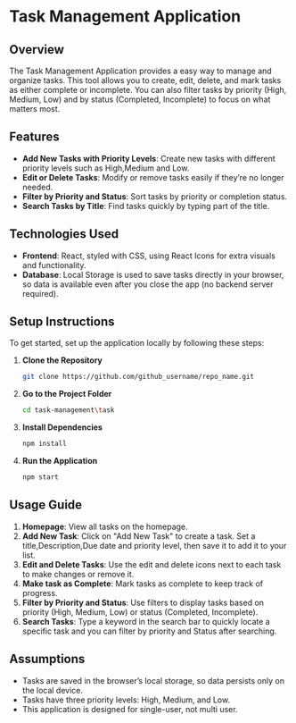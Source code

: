 # Task Management Application

## Overview

The Task Management Application provides a easy way to manage and organize tasks. This tool allows you to create, edit, delete, and mark tasks as either complete or incomplete. You can also filter tasks by priority (High, Medium, Low) and by status (Completed, Incomplete) to focus on what matters most.

## Features

- **Add New Tasks with Priority Levels**: Create new tasks with different priority levels such as High,Medium and Low.
- **Edit or Delete Tasks**: Modify or remove tasks easily if they’re no longer needed.
- **Filter by Priority and Status**: Sort tasks by priority or completion status.
- **Search Tasks by Title**: Find tasks quickly by typing part of the title.

## Technologies Used

- **Frontend**: React, styled with CSS, using React Icons for extra visuals and functionality.
- **Database**: Local Storage is used to save tasks directly in your browser, so data is available even after you close the app (no backend server required).

## Setup Instructions

To get started, set up the application locally by following these steps:

1. **Clone the Repository**
   ```bash
   git clone https://github.com/github_username/repo_name.git
   ```
2. **Go to the Project Folder**
   ```bash
   cd task-management\task
   ```
3. **Install Dependencies**
   ```bash
   npm install
   ```
4. **Run the Application**
   ```bash
   npm start
   ```

## Usage Guide

1. **Homepage**: View all tasks on the homepage.
2. **Add New Task**: Click on "Add New Task" to create a task. Set a title,Description,Due date and priority level, then save it to add it to your list.
3. **Edit and Delete Tasks**: Use the edit and delete icons next to each task to make changes or remove it.
4. **Make task as Complete**: Mark tasks as complete to keep track of progress.
5. **Filter by Priority and Status**: Use filters to display tasks based on priority (High, Medium, Low) or status (Completed, Incomplete).
6. **Search Tasks**: Type a keyword in the search bar to quickly locate a specific task and you can filter by priority and Status after searching.

## Assumptions

- Tasks are saved in the browser’s local storage, so data persists only on the local device.
- Tasks have three priority levels: High, Medium, and Low.
- This application is designed for single-user, not multi user.
